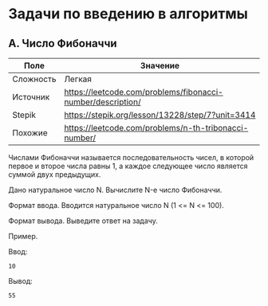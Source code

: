 # Задачи по введению в алгоритмы

## A. Число Фибоначчи

| Поле      | Значение                                                    |
|-----------|-------------------------------------------------------------|
| Сложность | Легкая                                                      |
| Источник  | https://leetcode.com/problems/fibonacci-number/description/ |
| Stepik    | https://stepik.org/lesson/13228/step/7?unit=3414            |
| Похожие   | https://leetcode.com/problems/n-th-tribonacci-number/       |

Числами Фибоначчи называется последовательность чисел, в которой первое и второе числа равны 1, а каждое следующее число
является суммой двух предыдущих.

Дано натуральное число N. Вычислите N-е число Фибоначчи.

Формат ввода.
Вводится натуральное число N (1 <= N <= 100).

Формат вывода.
Выведите ответ на задачу.

Пример.

Ввод:

```text
10
```

Вывод:

```text
55
```
